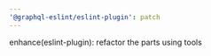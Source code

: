 ```yaml
---
'@graphql-eslint/eslint-plugin': patch
---
```


enhance(eslint-plugin): refactor the parts using tools
